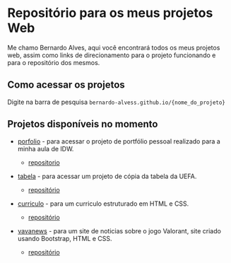 # Repositório para os meus projetos Web

Me chamo Bernardo Alves, aqui você encontrará todos os meus projetos web, assim como links de direcionamento para o projeto funcionando e para o repositório dos mesmos.

## Como acessar os projetos

Digite na barra de pesquisa `bernardo-alvess.github.io/{nome_do_projeto}`

## Projetos disponíveis no momento

- [porfolio](https://bernardo-alvess.github.io/portfolio/) - para acessar o projeto de portfólio pessoal realizado para a minha aula de IDW.
    * [repositorio](https://github.com/Bernardo-Alvess/Bernardo-Alvess.github.io/tree/main/portfolio)

- [tabela](https://bernardo-alvess.github.io/tabela/) - para acessar um projeto de cópia da tabela da UEFA.
    * [repositório](https://github.com/Bernardo-Alvess/Bernardo-Alvess.github.io/tree/main/tabela)

- [curriculo](https://bernardo-alvess.github.io/curriculo/) - para um curriculo estruturado em HTML e CSS.
    * [repositório](https://github.com/Bernardo-Alvess/Bernardo-Alvess.github.io/tree/main/curriculo)
    
- [vavanews](https://bernardo-alvess.github.io/vavanews/) - para um site de noticias sobre o jogo Valorant, site criado usando Bootstrap, HTML e CSS.
   * [repositório](https://github.com/Bernardo-Alvess/Bernardo-Alvess.github.io/tree/main/vavanews)
